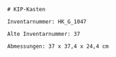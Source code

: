 
            # KIP-Kasten
    
            Inventarnummer: HK_G_1047
    
            Alte Inventarnummer: 37
    
            Abmessungen: 37 x 37,4 x 24,4 cm
            